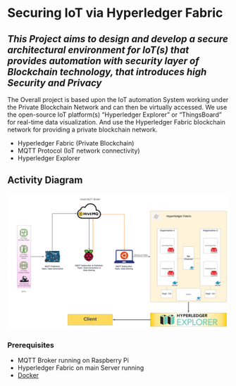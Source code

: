 # Securing IoT via Hyperledger Fabric
## _This Project aims to design and develop a secure architectural environment for IoT(s) that provides automation with security layer of Blockchain technology, that introduces high Security and Privacy_

The Overall project is based upon the IoT automation System working under the Private Blockchain Network and can then be virtually accessed. 
We use the open-source IoT platform(s) “Hyperledger Explorer” or “ThingsBoard” for real-time data visualization. And use the Hyperledger Fabric blockchain network for providing a private blockchain network.

- Hyperledger Fabric (Private Blockchain)
- MQTT Protocol (IoT network connectivity)
- Hyperledger Explorer

## Activity Diagram
<p align="center"><img src="docs/Final_Year_Project_System_Design.png"></p>

### Prerequisites

- MQTT Broker running on Raspberry Pi
- Hyperledger Fabric on main Server running
- [Docker](https://docs.docker.com/install/)
